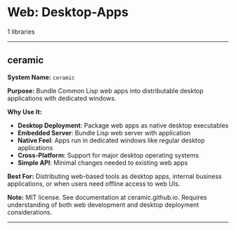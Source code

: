 # Web: Desktop-Apps

1 libraries

---

## ceramic

**System Name:** `ceramic`

**Purpose:** Bundle Common Lisp web apps into distributable desktop applications with dedicated windows.

**Why Use It:**
- **Desktop Deployment**: Package web apps as native desktop executables
- **Embedded Server**: Bundle Lisp web server with application
- **Native Feel**: Apps run in dedicated windows like regular desktop applications
- **Cross-Platform**: Support for major desktop operating systems
- **Simple API**: Minimal changes needed to existing web apps

**Best For:** Distributing web-based tools as desktop apps, internal business applications, or when users need offline access to web UIs.

**Note:** MIT license. See documentation at ceramic.github.io. Requires understanding of both web development and desktop deployment considerations.

---


